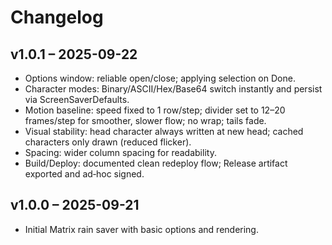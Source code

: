 # Changelog

## v1.0.1 – 2025-09-22
- Options window: reliable open/close; applying selection on Done.
- Character modes: Binary/ASCII/Hex/Base64 switch instantly and persist via ScreenSaverDefaults.
- Motion baseline: speed fixed to 1 row/step; divider set to 12–20 frames/step for smoother, slower flow; no wrap; tails fade.
- Visual stability: head character always written at new head; cached characters only drawn (reduced flicker).
- Spacing: wider column spacing for readability.
- Build/Deploy: documented clean redeploy flow; Release artifact exported and ad‑hoc signed.

## v1.0.0 – 2025-09-21
- Initial Matrix rain saver with basic options and rendering.
